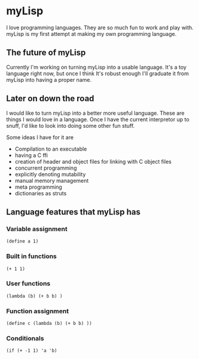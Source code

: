 # myLisp


I love programming languages. They are so much fun to work and play with.
myLisp is my first attempt at making my own programming language.

## The future of myLisp

Currently I'm working on turning myLisp into a usable language.
It's a toy language right now, but once I think It's robust enough I'll graduate it from myLisp into having a proper name.


## Later on down the road

I would like to turn myLisp into a better more useful language.
These are things I would love in a language.
Once I have the current interpretor up to snuff, I'd like to look into doing some other fun stuff.

Some ideas I have for it are
* Compilation to an executable
* having a C ffi
* creation of header and object files for linking with C object files
* concurrent programming
* explicitly denoting mutability
* manual memory management
* meta programming
* dictionaries as struts



## Language features that myLisp has
### Variable assignment

```
(define a 1)
```

### Built in functions

```
(+ 1 1)
```

### User functions

```
(lambda (b) (+ b b) )
```

### Function assignment

```
(define c (lambda (b) (+ b b) ))
```

### Conditionals

```
(if (+ -1 1) 'a 'b)
```

